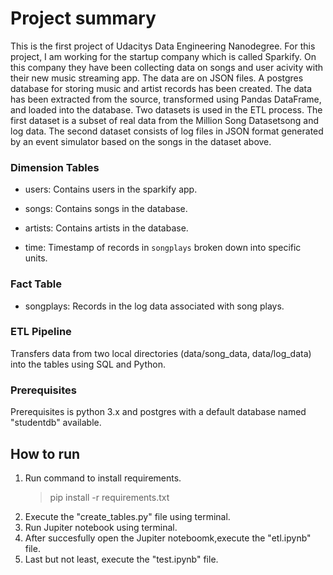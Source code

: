 # Project summary
This is the first project of Udacitys Data Engineering Nanodegree. For this project, I am working for the startup company which is called Sparkify. On this company they have been collecting data on songs and user acivity with their new music streaming app. The data are on JSON files. A postgres database for storing music and artist records has been created. The data has been extracted from the source, transformed using Pandas DataFrame, and loaded into the database. Two datasets is used in the ETL process. The first dataset is a subset of real data from the Million Song Datasetsong and log data. The second dataset consists of log files in JSON format generated by an event simulator based on the songs in the dataset above.

### Dimension Tables
- users: 
    Contains users in the sparkify app. 

- songs: 
    Contains songs in the database. 

- artists: 
    Contains artists in the database. 
- time: 
    Timestamp of records in `songplays` broken down into specific units.

### Fact Table
- songplays: 
    Records in the log data associated with song plays.

### ETL Pipeline
Transfers data from two local directories (data/song_data, data/log_data) into the tables using SQL and Python.

### Prerequisites
Prerequisites is python 3.x and postgres with a default database named "studentdb" available.

## How to run
1. Run command to install requirements.
    > pip install -r requirements.txt
1. Execute the "create_tables.py" file using terminal.
2. Run Jupiter notebook using terminal.
3. After succesfully open the Jupiter noteboomk,execute the "etl.ipynb" file.
4. Last but not least, execute the "test.ipynb" file.